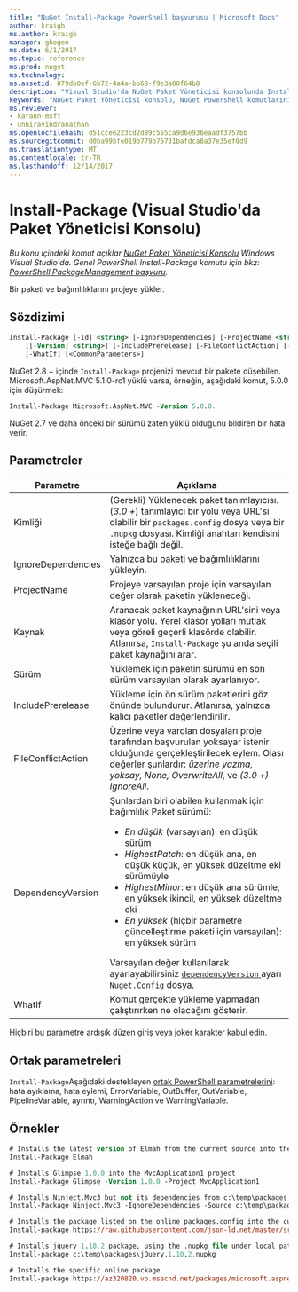 ```yaml
---
title: "NuGet Install-Package PowerShell başvurusu | Microsoft Docs"
author: kraigb
ms.author: kraigb
manager: ghogen
ms.date: 6/1/2017
ms.topic: reference
ms.prod: nuget
ms.technology: 
ms.assetid: 879db0ef-6b72-4a4a-bb68-f9e3a00f64b8
description: "Visual Studio'da NuGet Paket Yöneticisi konsolunda Install-Package PowerShell komut başvurusu."
keywords: "NuGet Paket Yöneticisi konsolu, NuGet Powershell komutlarını NuGet Powershell başvurusu, Install-Package"
ms.reviewer:
- karann-msft
- unniravindranathan
ms.openlocfilehash: d51cce6223cd2d89c555ca9d6e936eaadf3757bb
ms.sourcegitcommit: d0ba99bfe019b779b75731bafdca8a37e35ef0d9
ms.translationtype: MT
ms.contentlocale: tr-TR
ms.lasthandoff: 12/14/2017
---
```

# <a name="install-package-package-manager-console-in-visual-studio"></a>Install-Package (Visual Studio'da Paket Yöneticisi Konsolu)

*Bu konu içindeki komut açıklar [NuGet Paket Yöneticisi Konsolu](Package-Manager-Console.md) Windows Visual Studio'da. Genel PowerShell Install-Package komutu için bkz: [PowerShell PackageManagement başvuru](https://docs.microsoft.com/powershell/module/packagemanagement/?view=powershell-6).*

Bir paketi ve bağımlılıklarını projeye yükler.

## <a name="syntax"></a>Sözdizimi

```ps
Install-Package [-Id] <string> [-IgnoreDependencies] [-ProjectName <string>] [[-Source] <string>] 
    [[-Version] <string>] [-IncludePrerelease] [-FileConflictAction] [-DependencyVersion]
    [-WhatIf] [<CommonParameters>]
```

NuGet 2.8 + içinde `Install-Package` projenizi mevcut bir pakete düşebilen. Microsoft.AspNet.MVC 5.1.0-rc1 yüklü varsa, örneğin, aşağıdaki komut, 5.0.0 için düşürmek:

```ps
Install-Package Microsoft.AspNet.MVC -Version 5.0.0.
```

NuGet 2.7 ve daha önceki bir sürümü zaten yüklü olduğunu bildiren bir hata verir.
  
## <a name="parameters"></a>Parametreler

| Parametre | Açıklama |
| --- | --- |
| Kimliği | (Gerekli) Yüklenecek paket tanımlayıcısı. (*3.0 +*) tanımlayıcı bir yolu veya URL'si olabilir bir `packages.config` dosya veya bir `.nupkg` dosyası. Kimliği anahtarı kendisini isteğe bağlı değil. |
| IgnoreDependencies | Yalnızca bu paketi ve bağımlılıklarını yükleyin. |
| ProjectName | Projeye varsayılan proje için varsayılan değer olarak paketin yükleneceği. |
| Kaynak | Aranacak paket kaynağının URL'sini veya klasör yolu. Yerel klasör yolları mutlak veya göreli geçerli klasörde olabilir. Atlanırsa, `Install-Package` şu anda seçili paket kaynağını arar. |
| Sürüm | Yüklemek için paketin sürümü en son sürüm varsayılan olarak ayarlanıyor. |
| IncludePrerelease | Yükleme için ön sürüm paketlerini göz önünde bulundurur. Atlanırsa, yalnızca kalıcı paketler değerlendirilir. |
| FileConflictAction | Üzerine veya varolan dosyaları proje tarafından başvurulan yoksayar istenir olduğunda gerçekleştirilecek eylem. Olası değerler şunlardır: *üzerine yazma, yoksay, None, OverwriteAll*, ve *(3.0 +)* *IgnoreAll*. |
| DependencyVersion | Şunlardan biri olabilen kullanmak için bağımlılık Paket sürümü:<br/><ul><li>*En düşük* (varsayılan): en düşük sürüm</li><li>*HighestPatch*: en düşük ana, en düşük küçük, en yüksek düzeltme eki sürümüyle</li><li>*HighestMinor*: en düşük ana sürümle, en yüksek ikincil, en yüksek düzeltme eki</li><li>*En yüksek* (hiçbir parametre güncelleştirme paketi için varsayılan): en yüksek sürüm</li></ul>Varsayılan değer kullanılarak ayarlayabilirsiniz [ `dependencyVersion` ](../Schema/nuget-config-file.md#config-section) ayarı `Nuget.Config` dosya. |
| WhatIf | Komut gerçekte yükleme yapmadan çalıştırırken ne olacağını gösterir. |

Hiçbiri bu parametre ardışık düzen giriş veya joker karakter kabul edin.

## <a name="common-parameters"></a>Ortak parametreleri

`Install-Package`Aşağıdaki destekleyen [ortak PowerShell parametrelerini](http://go.microsoft.com/fwlink/?LinkID=113216): hata ayıklama, hata eylemi, ErrorVariable, OutBuffer, OutVariable, PipelineVariable, ayrıntı, WarningAction ve WarningVariable.

## <a name="examples"></a>Örnekler

```ps
# Installs the latest version of Elmah from the current source into the default project
Install-Package Elmah

# Installs Glimpse 1.0.0 into the MvcApplication1 project
Install-Package Glimpse -Version 1.0.0 -Project MvcApplication1

# Installs Ninject.Mvc3 but not its dependencies from c:\temp\packages
Install-Package Ninject.Mvc3 -IgnoreDependencies -Source c:\temp\packages

# Installs the package listed on the online packages.config into the current project.
Install-package https://raw.githubusercontent.com/json-ld.net/master/src/JsonLD/packages.config

# Installs jquery 1.10.2 package, using the .nupkg file under local path of c:\temp\packages.
Install-package c:\temp\packages\jQuery.1.10.2.nupkg

# Installs the specific online package
Install-package https://az320820.vo.msecnd.net/packages/microsoft.aspnet.mvc.5.2.3.nupkg
```
